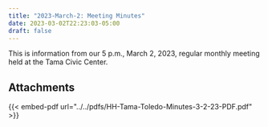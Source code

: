 ```yaml
---
title: "2023-March-2: Meeting Minutes"
date: 2023-03-02T22:23:03-05:00
draft: false
---
```

This is information from our 5 p.m., March 2, 2023, regular monthly meeting held at the Tama Civic Center. 
 
## Attachments

{{< embed-pdf url="../../pdfs/HH-Tama-Toledo-Minutes-3-2-23-PDF.pdf" >}}
